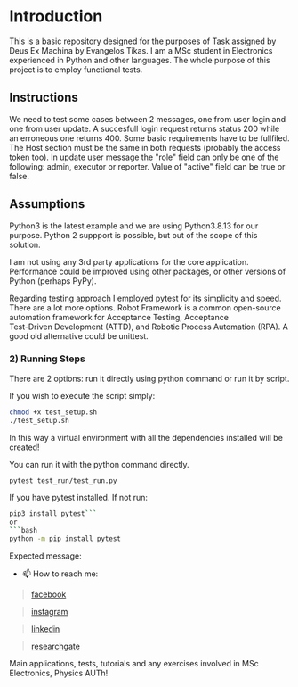 # Introduction
This is a basic repository designed for the purposes of Task assigned by Deus Ex Machina by Evangelos Tikas.
I am a MSc student in Electronics experienced in Python and other languages. The whole 
purpose of this project is to employ functional tests.


## Instructions
We need to test some cases between 2 messages, one from user login and one from user update. A succesfull login request returns status 200
while an erroneous one returns 400. Some basic requirements have to be fullfiled. The Host section must be the same in both requests (probably the access token too).
In update user message the "role" field can only be one of the following: admin, executor or reporter. Value of "active" field can be true or false.


## Assumptions
Python3 is the latest example and we are using Python3.8.13 for our purpose. Python 2 suppport is possible, but out of the scope of this solution.

I am not using any 3rd party applications for the core application. Performance could be improved using other packages, or other versions of Python (perhaps PyPy).

Regarding testing approach I employed pytest for its simplicity and speed. There are a lot more options.
Robot Framework is a common open-source automation framework for Acceptance Testing, Acceptance  
Test-Driven Development (ATTD), and Robotic Process Automation (RPA). A good old alternative could be unittest.

### 2) Running Steps
There are 2 options: run it directly using python command or run it by script.

If you wish to execute the script simply:

```bash
chmod +x test_setup.sh
./test_setup.sh
```

In this way a virtual environment with all the dependencies installed will be created!
      
You can run it with the python command directly.

```bash
pytest test_run/test_run.py
```

If you have pytest installed. If not run:

```bash
pip3 install pytest```
or 
```bash
python -m pip install pytest
```

Expected message:









- 📫 How to reach me:

> [facebook]

> [instagram]

> [linkedin]

> [researchgate]

Main applications, tests, tutorials and any exercises involved in MSc Electronics, Physics AUTh!

      
      
<br>

[website]: https://www.geeksforgeeks.org/map-associative-containers-the-c-standard-template-library-stl/?ref=leftbar-rightbar
[facebook]: https://www.facebook.com/vagelis.tikas/
[instagram]: https://www.instagram.com/vaggelis_tikas/
[linkedin]: https://www.linkedin.com/notifications/
[researchgate]: https://www.researchgate.net/profile/Evangelos-Tikas
